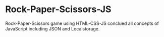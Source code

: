 # Rock-Paper-Scissors-JS
Rock-Paper-Scissors game using HTML-CSS-JS
conclued all concepts of JavaScript including JSON and Localstorage.

